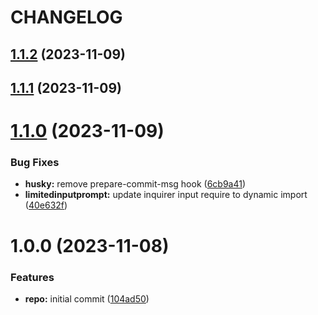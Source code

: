 # CHANGELOG

## [1.1.2](https://github.com/aritslimited/commitlint/compare/v1.1.1...v1.1.2) (2023-11-09)

## [1.1.1](https://github.com/aritslimited/commitlint/compare/v1.1.0...v1.1.1) (2023-11-09)

# [1.1.0](https://github.com/aritslimited/commitlint/compare/v1.0.0...v1.1.0) (2023-11-09)


### Bug Fixes

* **husky:** remove prepare-commit-msg hook ([6cb9a41](https://github.com/aritslimited/commitlint/commit/6cb9a416ec5dd8802cb657567a89aed3437e17fb))
* **limitedinputprompt:** update inquirer input require to dynamic import ([40e632f](https://github.com/aritslimited/commitlint/commit/40e632f99b3ba7888a912be0554a9e4582d18758))

# 1.0.0 (2023-11-08)


### Features

* **repo:** initial commit ([104ad50](https://github.com/aritslimited/commitlint/commit/104ad5010953924ced1245a11a150054b7e8825e))
